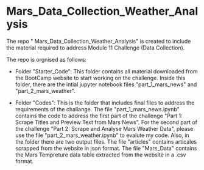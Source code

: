 # Mars_Data_Collection_Weather_Analysis


The repo " Mars_Data_Collection_Weather_Analysis" is created to include the material required to address Module 11 Challenge (Data Collection).


The repo is orgnised as follows:


- Folder "Starter_Code": This folder contains all material downloaded from the BootCamp website to start working on the challenge. Inside this folder, there are the intial jupyter notebook files "part_1_mars_news" and "part_2_mars_weather". 


- Folder "Codes": This is the folder that includes final files to address the requirements of the challange. The file "part_1_mars_news.ipynb" contains the code to address the first part of the challenge "Part 1: Scrape Titles and Preview Text from Mars News". For the second part of the challenge "Part 2: Scrape and Analyse Mars Weather Data", please use the file "part_2_mars_weather.ipynb" to evalute my code. Also, in the folder there are two output files. The file "articles" contains articales scrapped from the website in json format. The file "Mars_Data" contains the Mars Tempreture data table extracted from the website in a .csv format.